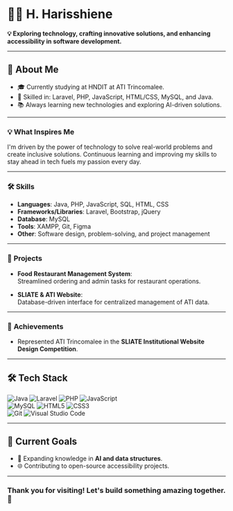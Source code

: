 # 👩‍💻 H. Harisshiene

**💡 Exploring technology, crafting innovative solutions, and enhancing accessibility in software development.**

---

## 🚀 About Me
- 🎓 Currently studying at HNDIT at ATI Trincomalee.
- 🔧 Skilled in: Laravel, PHP, JavaScript, HTML/CSS, MySQL, and Java.
- 📚 Always learning new technologies and exploring AI-driven solutions.

---

### 💡 **What Inspires Me**
I'm driven by the power of technology to solve real-world problems and create inclusive solutions. Continuous learning and improving my skills to stay ahead in tech fuels my passion every day.

---
### 🛠️ **Skills**
- **Languages**: Java, PHP, JavaScript, SQL, HTML, CSS
- **Frameworks/Libraries**: Laravel, Bootstrap, jQuery
- **Database**: MySQL
- **Tools**: XAMPP, Git, Figma
- **Other**: Software design, problem-solving, and project management

---

### 💼 **Projects**
  
- **Food Restaurant Management System**:  
  Streamlined ordering and admin tasks for restaurant operations.

- **SLIATE & ATI Website**:  
  Database-driven interface for centralized management of ATI data.

---

### 🌟 **Achievements**
- Represented ATI Trincomalee in the **SLIATE Institutional Website Design Competition**.

---

## 🛠️ Tech Stack
![Java](https://img.shields.io/badge/-Java-007396?style=flat&logo=java&logoColor=white)
![Laravel](https://img.shields.io/badge/-Laravel-FF2D20?style=flat&logo=laravel&logoColor=white)
![PHP](https://img.shields.io/badge/-PHP-777BB4?style=flat&logo=php&logoColor=white)
![JavaScript](https://img.shields.io/badge/-JavaScript-F7DF1E?style=flat&logo=javascript&logoColor=black)  
![MySQL](https://img.shields.io/badge/-MySQL-4479A1?style=flat&logo=mysql&logoColor=white)
![HTML5](https://img.shields.io/badge/-HTML5-E34F26?style=flat&logo=html5&logoColor=white)
![CSS3](https://img.shields.io/badge/-CSS3-1572B6?style=flat&logo=css3&logoColor=white)  
![Git](https://img.shields.io/badge/-Git-F05032?style=flat&logo=git&logoColor=white)
![Visual Studio Code](https://img.shields.io/badge/-VS_Code-0078D4?style=flat&logo=visual-studio-code&logoColor=white)

---

## 🎯 Current Goals
- 🌟 Expanding knowledge in **AI and data structures**.
- 🌐 Contributing to open-source accessibility projects.

---

### Thank you for visiting! Let's build something amazing together. 🌟
